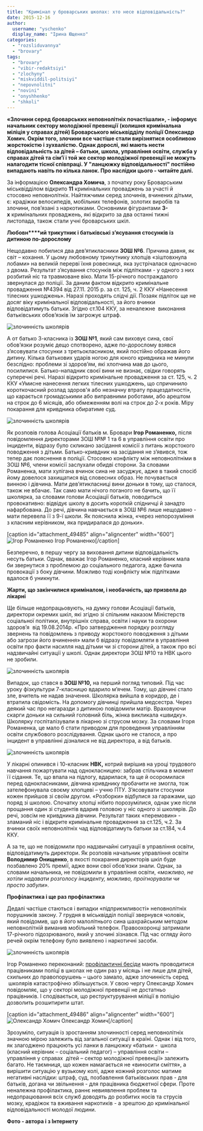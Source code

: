 ```yaml
---
title: "Кримінал у броварських школах: хто несе відповідальність?"
date: 2015-12-16
author: 
  username: "yschenko"
  display_name: "Ірина Ющенко"
categories: 
  - "rozsliduvannya"
  - "brovary"
tags: 
  - "brovary"
  - "vibir-redaktsiyi"
  - "zlochyny"
  - "miskviddil-politsiyi"
  - "nepovnolitni"
  - "novini"
  - "onyshhenko"
  - "shkoli"
---
```


**«Злочини серед броварських неповнолітніх почастішали», - інформує начальник сектору молодіжної превенції** **(колишня кримінальна міліція у справах дітей) Броварського міськвідділу поліції Олександр Хомич. Окрім того, злочини все частіше стали вирізнятися особливою жорстокістю і зухвалістю. Однак дорослі, які мають нести відповідальність за дітей – батьки, школа, управління освіти, служба у справах дітей та сім’ї і той же сектор молодіжної превенції не можуть налагодити тісної співпраці. У "ланцюжку відповідальності" постійно випадають навіть по кілька ланок. Про наслідки цього - читайте далі.**

За інформацією **Олександра Хомича**, з початку року Броварським міськвідділом відкрито **11** кримінальних проваджень за участі й стосовно неповнолітніх. Найтяжчими серед злочинів, вчинених дітьми, є: крадіжки велосипедів, мобільних телефонів, золотих виробів та злочини, пов’язані з наркотиками. Основними фігурантами **3-х** кримінальних проваджень, які відкрито за два останні тижні листопада, також стали учні броварських шкіл.

**Любовн****ий трикутник і батьківські з’ясування стосунків із дитиною по-дорослому**

Нещодавно побилися два дев’ятикласники **ЗОШ №6**. Причина давня, як світ – кохання. У цьому любовному трикутнику хлопців «зіштовхнула лобами» на великій перерві їхня ровесниця, яка зустрічалася одночасно з двома. Результат з’ясування стосунків між підлітками - у одного з них розбитий ніс та травмоване віко. Мати 15-річного постраждалого звернулася до поліції. За даним фактом відкрито кримінальне провадження №4394 від 27.11. 2015 р. за ст. 125, ч. 2 ККУ «Нанесення тілесних ушкоджень». Наразі проходять слідчі дії. Позаяк підліток ще не досяг віку кримінальної відповідальності, за його вчинки відповідатимуть батьки. Згідно ст.104 ККУ, за неналежне  виконання батьківських обов’язків їм загрожує штраф.

![злочинність школярів](https://mpz.brovary.org/wp-content/uploads/2015/12/zlochynnist-shkolyariv5.jpg)

А от батько 3-класника із **ЗОШ №1**, який сам виховує сина, свої обов’язки розуміє дещо спотворено, адже по-дорослому взявся з’ясовувати стосунки з третьокласником, який постійно ображав його дитину. Кілька батькових ударів ногою для юного кривдника не минули безслідно: проблеми зі здоров’ям, які хлопчина мав до цього, посилилися. Батько-нападник своєї вини не визнає, свідки говорять суперечні речі. Наразі відкрито кримінальне провадження за ст. 125, ч. 2 ККУ «Умисне нанесення легких тілесних ушкоджень, що спричинило короткочасний розлад здоров'я або незначну втрату працездатності», що карається громадськими або виправними роботами, або арештом на строк до 6 місяців, або обмеженням волі на строк до 2-х років. Міру покарання для кривдника обиратиме суд.

![злочинність школярів](https://mpz.brovary.org/wp-content/uploads/2015/12/zlochynnist-shkolyariv-7.jpg)

Як розповів голова Асоціації батьків м. Бровари **Ігор Романенко,** після повідомлення директорами ЗОШ №№ 1 та 6 в управління освіти про інциденти, відразу було скликано засідання комісії з питань жорстокого поводження з дітьми. Батько-кривдник на засідання не з’явився, тож тепер дає пояснення в поліції. Стосовно конфлікту між неповнолітніми в ЗОШ №6, члени комісії заслухали обидві сторони. За словами Романенка, мати хулігана вчинок сина не засуджує, адже в такий спосіб йому довелося захищатися від словесних образ. Не почувається винною і дівчина. Мати дев’ятикласниці вини доньки в тому, що сталося, також не вбачає. Так само мати нічого поганого не бачить, що її школярка, за словами голови Асоціації батьків, поводиться провокативно: відвідує школу в досить короткій спідничці й занадто нафарбована. До речі, дівчина навчається в ЗОШ №6 лише нещодавно - мати перевела її з 9-ї школи. Як пояснила жінка, «через непорозуміння з класним керівником, яка придиралася до доньки».

\[caption id="attachment\_49485" align="aligncenter" width="600"\]![Ігор Романенко](https://mpz.brovary.org/wp-content/uploads/2015/12/zlochynnist-shkolyariv-1.jpg) Ігор Романенко\[/caption\]

Безперечно, в першу чергу за виховання дитини відповідальність несуть батьки. Однак, вважає Ігор Романенко, класний керівник мала би звернутися з проблемою до соціального педагога, адже бачила провокації з боку дівчини. Можливо тоді конфлікту між підлітками вдалося б уникнути.

**Жарти, що закінчилися криміналом, і необачність, що призвела до лікарні**

Ще більше недопрацьовують, на думку голови Асоціації батьків, директори окремих шкіл, які згідно зі спільним наказом Міністерств соціальної політики, внутрішніх справа, освіти і науки та охорони здоров’я  від 19.08.2014р. «Про затвердження порядку розгляду звернень та повідомлень з приводу жорстокого поводження з дітьми або загрози його вчинення» мали б відразу повідомляти в управління освіти про факти насилля над дітьми чи зі сторони дітей, а також про всі надзвичайні ситуації у школі. Однак директори ЗОШ №10 та НВК цього не зробили.

![злочинність школярів](https://mpz.brovary.org/wp-content/uploads/2015/12/zlochynnist-shkolyariv-9.jpg)

Випадок, що стався в **ЗОШ №10,** на перший погляд типовий. Під час уроку фізкультури 7-класницю вдарило м’ячем. Тому, що дівчині стало зле, вчитель не надав значення. Школярка вийшла в коридор, де і втратила свідомість. На допомогу дівчинці прийшла медсестра. Через деякий час про негаразди з дитиною повідомили матір. Враховуючи скарги доньки на сильний головний біль, жінка викликала «швидку». Школярку госпіталізували в лікарню зі струсом мозку. За словами Ігоря Романенка, це мало б стати приводом для проведення управлінням освіти службового розслідування. Однак цього не сталося, а про інцидент в управлінні дізналися не від директора, а від батьків.

![злочинність школярів](https://mpz.brovary.org/wp-content/uploads/2015/12/zlochynnist-shkolyariv-10.jpg)

У лікарні опинився і 10-класник **НВК,** котрий вирішив на уроці трудового навчання пожартувати над однокласницею: забрав стільчика в момент її сідання. Те, що впала на підлогу, вдарилася, та ще й осоромилася перед однокласниками, дівчина кривднику пробачити не змогла, тож зателефонувала своєму хлопцеві – учню ПТУ. З’ясовувати стосунки кожен прийшов зі своїм другом. «Розборки» відбулися за гаражами, що поряд зі школою. Спочатку хлопці нібито порозумілися, однак уже після прощання один зі студентів вдарив головою у ніс одного зі школярів. До речі, зовсім не кривдника дівчини. Результат таких «перемовин» - зламаний ніс і відкрите кримінальне провадження за ст.125, ч.2. За вчинки своїх неповнолітніх чад відповідатимуть батьки за ст.184, ч.4 ККУ.

А за те, що не повідомили про надзвичайні ситуації в управління освіти, відповідатимуть директори. Як розповів начальник управління освіти **Володимир Онищенко**, в якості покарання директорів шкіл буде позбавлено 20% премії, адже вони свої обов’язки знали. Однак, за словами начальника, не повідомили в управління освіти, _«можливо, не хотіли надавати розголосу інциденту, можливо, проігнорували чи просто забули»._

**Профілактика і ще раз профілактика**

Дедалі частіше стаються і випадки «підприємливості» неповнолітніх порушників закону. 7 грудня в міськвідділ поліції звернувся чоловік, який повідомив, що в його малолітнього сина шахрайським методом  неповнолітній виманив мобільний телефон. Правоохоронці затримали 17-річного підозрюваного, який у злочині зізнався. Під час огляду його речей окрім телефону було виявлено і наркотичні засоби.

![злочинність школярів](https://mpz.brovary.org/wp-content/uploads/2015/12/zlochynnist-shkolyariv-6.jpg)

Ігор Романенко переконаний: [профілактичні бесіди](https://mpz.brovary.org/profilaktychna-robota-kryminalnoyi-militsiyi-v-brovarskyh-shkolah-grafik-vidviduvan/) мають проводитися працівниками поліцї в школах не один раз у місяць і не лише для дітей, схильних до правопорушень – цього замало, адже злочинність серед  школярів катастрофічно збільшується. У свою чергу Олександр Хомич повідомляє, що у секторі молодіжної превенції не достатньо працівників. І сподівається, що реструктурування міліції в поліцію дозволить розшитирити штат.

\[caption id="attachment\_49486" align="aligncenter" width="600"\]![Олександр Хомич](https://mpz.brovary.org/wp-content/uploads/2015/12/zlochynnist-shkolyariv2.jpg) Олександр Хомич\[/caption\]

Зрозуміло, ситуація із зростанням злочинності серед неповнолітніх значною мірою залежить від загальної ситуації в країні. Однак і від того, як злагоджено працюють усі ланки в ланцюжку «батьки -  школа (класний керівник – соціальний педагог) – управління освіти – управління у справах  дітей – сектор молодіжної превенції» залежить багато. Не таємниця, що кожен намагається не «виносити сміття», а вирішити ситуацію у вузькому колі, адже кожний розголос матиме негативні наслідки: штраф, суд, позбавлення батьківських прав - для батьків, догана чи звільнення - для працівника бюджетної сфери. Проте неналежна профілактика, раннє невиявлення проблем та недопрацювання всіх служб доводять до розбитих носів та струсів мозку, крадіжок та вживання наркотиків - а зрештою до кримінальної відповідальності молодої людини.

**Фото - автора і з Інтернету**
